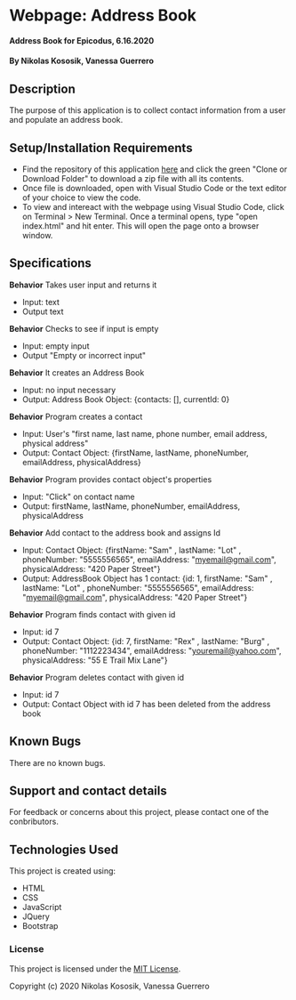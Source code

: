 # Webpage: Address Book

#### Address Book for Epicodus, 6.16.2020

#### By Nikolas Kososik, Vanessa Guerrero

## Description

The purpose of this application is to collect contact information from a user and populate an address book.

## Setup/Installation Requirements

* Find the repository of this application [here](https://github.com/vguer/addressbooktuesday.git) and click the green "Clone or Download Folder" to download a zip file with all its contents.
* Once file is downloaded, open with Visual Studio Code or the text editor of your choice to view the code.
* To view and intereact with the webpage using Visual Studio Code, click on Terminal > New Terminal. Once a terminal opens, type "open index.html" and hit enter. This will open the page onto a browser window.


## Specifications

**Behavior** Takes user input and returns it
* Input: text
* Output text

**Behavior** Checks to see if input is empty 
* Input: empty input
* Output "Empty or incorrect input"

**Behavior** It creates an Address Book
* Input: no input necessary 
* Output: Address Book Object: {contacts: [], currentId: 0}

**Behavior** Program creates a contact
* Input: User's "first name, last name, phone number, email address, physical address"
* Output: Contact Object: {firstName, lastName, phoneNumber, emailAddress, physicalAddress}

**Behavior** Program provides contact object's properties
* Input: "Click" on contact name
* Output: firstName, lastName, phoneNumber, emailAddress, physicalAddress

**Behavior** Add contact to the address book and assigns Id
* Input: Contact Object: {firstName: "Sam" , lastName: "Lot" , phoneNumber: "5555556565", emailAddress: "myemail@gmail.com", physicalAddress: "420 Paper Street"}
* Output: AddressBook Object has 1 contact: {id: 1, firstName: "Sam" , lastName: "Lot" , phoneNumber: "5555556565", emailAddress: "myemail@gmail.com", physicalAddress: "420 Paper Street"}

**Behavior** Program finds contact with given id
* Input: id 7
* Output: Contact Object: {id: 7, firstName: "Rex" , lastName: "Burg" , phoneNumber: "1112223434", emailAddress: "youremail@yahoo.com", physicalAddress: "55 E Trail Mix Lane"}

**Behavior** Program deletes contact with given id
* Input: id 7
* Output: Contact Object with id 7 has been deleted from the address book
## Known Bugs

There are no known bugs.

## Support and contact details

For feedback or concerns about this project, please contact one of the conbributors.

## Technologies Used

This project is created using:
* HTML
* CSS
* JavaScript
* JQuery
* Bootstrap

### License

This project is licensed under the [MIT License](https://opensource.org/licenses/MIT).

Copyright (c) 2020 Nikolas Kososik, Vanessa Guerrero 